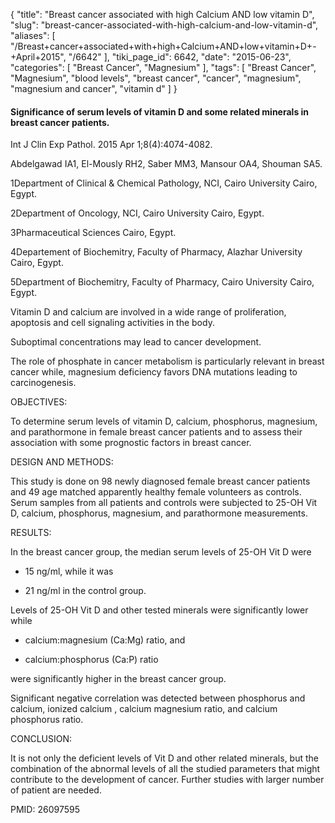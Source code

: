 {
    "title": "Breast cancer associated with high Calcium AND low vitamin D",
    "slug": "breast-cancer-associated-with-high-calcium-and-low-vitamin-d",
    "aliases": [
        "/Breast+cancer+associated+with+high+Calcium+AND+low+vitamin+D+-+April+2015",
        "/6642"
    ],
    "tiki_page_id": 6642,
    "date": "2015-06-23",
    "categories": [
        "Breast Cancer",
        "Magnesium"
    ],
    "tags": [
        "Breast Cancer",
        "Magnesium",
        "blood levels",
        "breast cancer",
        "cancer",
        "magnesium",
        "magnesium and cancer",
        "vitamin d"
    ]
}


#### Significance of serum levels of vitamin D and some related minerals in breast cancer patients.

Int J Clin Exp Pathol. 2015 Apr 1;8(4):4074-4082.

Abdelgawad IA1, El-Mously RH2, Saber MM3, Mansour OA4, Shouman SA5.

1Department of Clinical & Chemical Pathology, NCI, Cairo University Cairo, Egypt.

2Department of Oncology, NCI, Cairo University Cairo, Egypt.

3Pharmaceutical Sciences Cairo, Egypt.

4Departement of Biochemitry, Faculty of Pharmacy, Alazhar University Cairo, Egypt.

5Department of Biochemitry, Faculty of Pharmacy, Cairo University Cairo, Egypt.

Vitamin D and calcium are involved in a wide range of proliferation, apoptosis and cell signaling activities in the body.

Suboptimal concentrations may lead to cancer development. 

The role of phosphate in cancer metabolism is particularly relevant in breast cancer while, magnesium deficiency favors DNA mutations leading to carcinogenesis.

OBJECTIVES:

To determine serum levels of vitamin D, calcium, phosphorus, magnesium, and parathormone in female breast cancer patients and to assess their association with some prognostic factors in breast cancer.

DESIGN AND METHODS:

This study is done on 98 newly diagnosed female breast cancer patients and 49 age matched apparently healthy female volunteers as controls. Serum samples from all patients and controls were subjected to 25-OH Vit D, calcium, phosphorus, magnesium, and parathormone measurements.

RESULTS:

In the breast cancer group, the median serum levels of 25-OH Vit D were 

* 15 ng/ml, while it was 

* 21 ng/ml in the control group. 

Levels of 25-OH Vit D and other tested minerals were significantly lower while 

* calcium:magnesium (Ca:Mg) ratio, and 

* calcium:phosphorus (Ca:P) ratio 

were significantly higher in the breast cancer group. 

Significant negative correlation was detected between phosphorus and calcium, ionized calcium , calcium magnesium ratio, and calcium phosphorus ratio.

CONCLUSION:

It is not only the deficient levels of Vit D and other related minerals, but the combination of the abnormal levels of all the studied parameters that might contribute to the development of cancer. Further studies with larger number of patient are needed.

PMID: 26097595